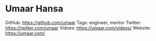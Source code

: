 # Umaar Hansa

GitHub: https://github.com/umaar
Tags: engineer, mentor
Twitter: https://twitter.com/umaar
Vidoes: https://umaar.com/videos/
Website: https://umaar.com/